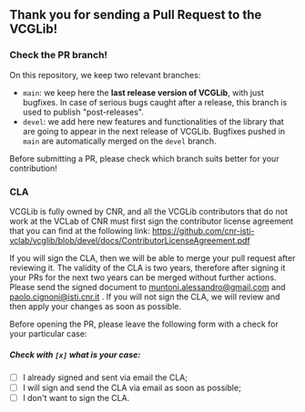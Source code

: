## Thank you for sending a Pull Request to the VCGLib!

### Check the PR branch!

On this repository, we keep two relevant branches:

- `main`: we keep here the **last release version of VCGLib**, with just bugfixes. In case of serious bugs caught after a release, this branch is used to publish "post-releases".
- `devel`: we add here new features and functionalities of the library that are going to appear in the next release of VCGLib. Bugfixes pushed in `main` are automatically merged on the `devel` branch.

Before submitting a PR, please check which branch suits better for your contribution!

### CLA

VCGLib is fully owned by CNR, and all the VCGLib contributors that do not work at the VCLab of CNR must first sign the contributor license agreement that you can find at the following link: https://github.com/cnr-isti-vclab/vcglib/blob/devel/docs/ContributorLicenseAgreement.pdf

If you will sign the CLA, then we will be able to merge your pull request after reviewing it.
The validity of the CLA is two years, therefore after signing it your PRs for the next two years can be merged without further actions.
Please send the signed document to muntoni.alessandro@gmail.com and paolo.cignoni@isti.cnr.it .
If you will not sign the CLA, we will review and then apply your changes as soon as possible.

Before opening the PR, please leave the following form with a check for your particular case:

##### Check with `[x]` what is your case:
- [ ] I already signed and sent via email the CLA;
- [ ] I will sign and send the CLA via email as soon as possible;
- [ ] I don't want to sign the CLA.
